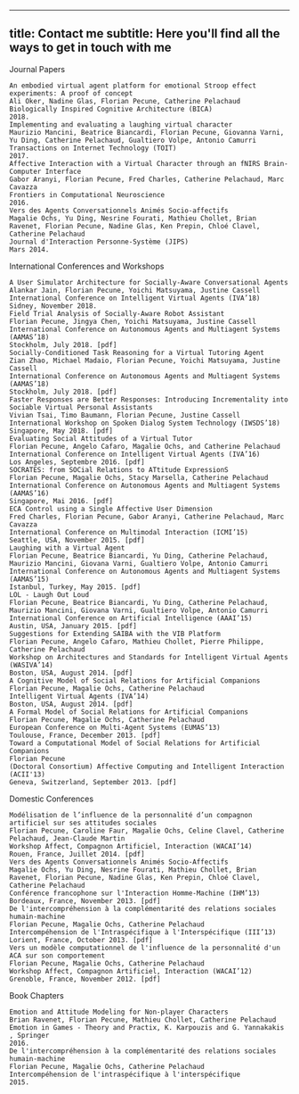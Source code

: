 
---
title: Contact me
subtitle: Here you'll find all the ways to get in touch with me
---

 Journal Papers

    An embodied virtual agent platform for emotional Stroop effect experiments: A proof of concept
    Ali Oker, Nadine Glas, Florian Pecune, Catherine Pelachaud
    Biologically Inspired Cognitive Architecture (BICA)
    2018.
    Implementing and evaluating a laughing virtual character
    Maurizio Mancini, Beatrice Biancardi, Florian Pecune, Giovanna Varni, Yu Ding, Catherine Pelachaud, Gualtiero Volpe, Antonio Camurri
    Transactions on Internet Technology (TOIT)
    2017.
    Affective Interaction with a Virtual Character through an fNIRS Brain-Computer Interface
    Gabor Aranyi, Florian Pecune, Fred Charles, Catherine Pelachaud, Marc Cavazza
    Frontiers in Computational Neuroscience
    2016.
    Vers des Agents Conversationnels Animés Socio-affectifs
    Magalie Ochs, Yu Ding, Nesrine Fourati, Mathieu Chollet, Brian Ravenet, Florian Pecune, Nadine Glas, Ken Prepin, Chloé Clavel, Catherine Pelachaud
    Journal d'Interaction Personne-Système (JIPS)
    Mars 2014.

International Conferences and Workshops

    A User Simulator Architecture for Socially-Aware Conversational Agents
    Alankar Jain, Florian Pecune, Yoichi Matsuyama, Justine Cassell
    International Conference on Intelligent Virtual Agents (IVA’18)
    Sidney, November 2018.
    Field Trial Analysis of Socially-Aware Robot Assistant
    Florian Pecune, Jingya Chen, Yoichi Matsuyama, Justine Cassell
    International Conference on Autonomous Agents and Multiagent Systems (AAMAS’18)
    Stockholm, July 2018. [pdf]
    Socially-Conditioned Task Reasoning for a Virtual Tutoring Agent
    Zian Zhao, Michael Madaio, Florian Pecune, Yoichi Matsuyama, Justine Cassell
    International Conference on Autonomous Agents and Multiagent Systems (AAMAS’18)
    Stockholm, July 2018. [pdf]
    Faster Responses are Better Responses: Introducing Incrementality into Sociable Virtual Personal Assistants
    Vivian Tsai, Timo Baumann, Florian Pecune, Justine Cassell
    International Workshop on Spoken Dialog System Technology (IWSDS’18)
    Singapore, May 2018. [pdf]
    Evaluating Social Attitudes of a Virtual Tutor
    Florian Pecune, Angelo Cafaro, Magalie Ochs, and Catherine Pelachaud
    International Conference on Intelligent Virtual Agents (IVA’16)
    Los Angeles, Septembre 2016. [pdf]
    SOCRATES: from SOCial Relations to ATtitude ExpressionS
    Florian Pecune, Magalie Ochs, Stacy Marsella, Catherine Pelachaud
    International Conference on Autonomous Agents and Multiagent Systems (AAMAS’16)
    Singapore, Mai 2016. [pdf]
    ECA Control using a Single Affective User Dimension
    Fred Charles, Florian Pecune, Gabor Aranyi, Catherine Pelachaud, Marc Cavazza
    International Conference on Multimodal Interaction (ICMI’15)
    Seattle, USA, November 2015. [pdf]
    Laughing with a Virtual Agent
    Florian Pecune, Beatrice Biancardi, Yu Ding, Catherine Pelachaud, Maurizio Mancini, Giovana Varni, Gualtiero Volpe, Antonio Camurri
    International Conference on Autonomous Agents and Multiagent Systems (AAMAS’15)
    Istanbul, Turkey, May 2015. [pdf]
    LOL - Laugh Out Loud
    Florian Pecune, Beatrice Biancardi, Yu Ding, Catherine Pelachaud, Maurizio Mancini, Giovana Varni, Gualtiero Volpe, Antonio Camurri
    International Conference on Artificial Intelligence (AAAI’15)
    Austin, USA, January 2015. [pdf]
    Suggestions for Extending SAIBA with the VIB Platform
    Florian Pecune, Angelo Cafaro, Mathieu Chollet, Pierre Philippe, Catherine Pelachaud
    Workshop on Architectures and Standards for Intelligent Virtual Agents (WASIVA’14)
    Boston, USA, August 2014. [pdf]
    A Cognitive Model of Social Relations for Artificial Companions
    Florian Pecune, Magalie Ochs, Catherine Pelachaud
    Intelligent Virtual Agents (IVA’14)
    Boston, USA, August 2014. [pdf]
    A Formal Model of Social Relations for Artificial Companions
    Florian Pecune, Magalie Ochs, Catherine Pelachaud
    European Conference on Multi-Agent Systems (EUMAS’13)
    Toulouse, France, December 2013. [pdf]
    Toward a Computational Model of Social Relations for Artificial Companions
    Florian Pecune
    (Doctoral Consortium) Affective Computing and Intelligent Interaction (ACII'13)
    Geneva, Switzerland, September 2013. [pdf]

Domestic Conferences

    Modélisation de l’influence de la personnalité d’un compagnon artificiel sur ses attitudes sociales
    Florian Pecune, Caroline Faur, Magalie Ochs, Celine Clavel, Catherine Pelachaud, Jean-Claude Martin
    Workshop Affect, Compagnon Artificiel, Interaction (WACAI’14)
    Rouen, France, Juillet 2014. [pdf]
    Vers des Agents Conversationnels Animés Socio-Affectifs
    Magalie Ochs, Yu Ding, Nesrine Fourati, Mathieu Chollet, Brian Ravenet, Florian Pecune, Nadine Glas, Ken Prepin, Chloé Clavel, Catherine Pelachaud
    Conférence francophone sur l'Interaction Homme-Machine (IHM’13)
    Bordeaux, France, November 2013. [pdf]
    De l'intercompréhension à la complémentarité des relations sociales humain-machine
    Florian Pecune, Magalie Ochs, Catherine Pelachaud
    Intercompéhension de l'Intraspécifique à l'Interspécifique (III’13)
    Lorient, France, October 2013. [pdf]
    Vers un modèle computationnel de l'influence de la personnalité d'un ACA sur son comportement
    Florian Pecune, Magalie Ochs, Catherine Pelachaud
    Workshop Affect, Compagnon Artificiel, Interaction (WACAI’12)
    Grenoble, France, November 2012. [pdf]

Book Chapters

    Emotion and Attitude Modeling for Non-player Characters
    Brian Ravenet, Florian Pecune, Mathieu Chollet, Catherine Pelachaud
    Emotion in Games - Theory and Practix, K. Karpouzis and G. Yannakakis , Springer
    2016.
    De l'intercompréhension à la complémentarité des relations sociales humain-machine
    Florian Pecune, Magalie Ochs, Catherine Pelachaud
    Intercompéhension de l'intraspécifique à l'interspécifique
    2015. 
